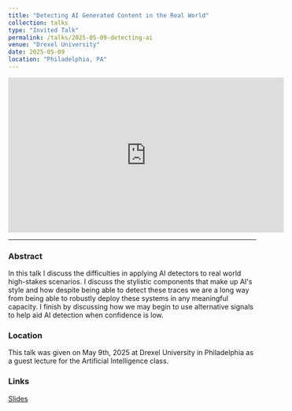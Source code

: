 ```yaml
---
title: "Detecting AI Generated Content in the Real World"
collection: talks
type: "Invited Talk"
permalink: /talks/2025-05-09-detecting-ai
venue: "Drexel University"
date: 2025-05-09
location: "Philadelphia, PA"
---
```

<iframe src="https://docs.google.com/presentation/d/e/2PACX-1vQH_KGvluy0GzluarfK0xC3ABYftPStzAKjVEmk7zGYS-NAvRtvDbuwi49VUGW5v1bdtzqE19TIH-hV/pubembed?start=false&loop=false&delayms=3000" frameborder="0" width="560" height="315" allowfullscreen="true" mozallowfullscreen="true" webkitallowfullscreen="true"></iframe>

-------
### Abstract
In this talk I discuss the difficulties in applying AI detectors to real world high-stakes scenarios. I discuss the stylistic components that make up AI's style and how despite being able to detect these traces we are a long way from being able to robustly deploy these systems in any meaningful capacity. I finish by discussing how we may begin to use alternative signals to help aid AI detection when confidence is low.

### Location
This talk was given on May 9th, 2025 at Drexel University in Philadelphia as a guest lecture for the Artificial Intelligence class.

### Links
[Slides](https://docs.google.com/presentation/d/1lM1v877wYlwb9BOnQCLHwm0p52mPj4nsu00Y-VL-v4c/edit?usp=sharing)